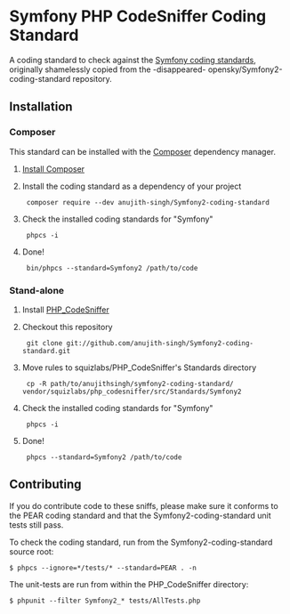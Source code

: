 Symfony PHP CodeSniffer Coding Standard
========================================

A coding standard to check against the [Symfony coding standards](http://symfony.com/doc/current/contributing/code/standards.html), originally shamelessly copied from the -disappeared- opensky/Symfony2-coding-standard repository.

Installation
------------

### Composer
This standard can be installed with the [Composer](https://getcomposer.org/) dependency manager.

1. [Install Composer](https://getcomposer.org/doc/00-intro.md)

2. Install the coding standard as a dependency of your project

        composer require --dev anujith-singh/Symfony2-coding-standard

3. Check the installed coding standards for "Symfony"

        phpcs -i

4. Done!

        bin/phpcs --standard=Symfony2 /path/to/code


### Stand-alone

1. Install [PHP_CodeSniffer](https://github.com/squizlabs/PHP_CodeSniffer)

2. Checkout this repository 

        git clone git://github.com/anujith-singh/Symfony2-coding-standard.git

3. Move rules to squizlabs/PHP_CodeSniffer's Standards directory
        
        cp -R path/to/anujithsingh/symfony2-coding-standard/ vendor/squizlabs/php_codesniffer/src/Standards/Symfony2

4. Check the installed coding standards for "Symfony"

        phpcs -i

5. Done!

        phpcs --standard=Symfony2 /path/to/code


Contributing
------------

If you do contribute code to these sniffs, please make sure it conforms to the PEAR
coding standard and that the Symfony2-coding-standard unit tests still pass.

To check the coding standard, run from the Symfony2-coding-standard source root:

    $ phpcs --ignore=*/tests/* --standard=PEAR . -n

The unit-tests are run from within the PHP_CodeSniffer directory:

    $ phpunit --filter Symfony2_* tests/AllTests.php
